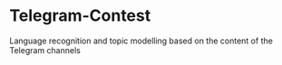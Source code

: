 # Telegram-Contest
Language recognition and topic modelling based on the content of the Telegram channels
